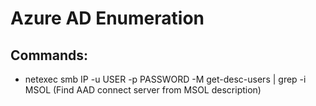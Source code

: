 # Azure AD Enumeration

## Commands:

 - netexec smb IP -u USER -p PASSWORD -M get-desc-users | grep -i MSOL (Find AAD connect server from MSOL description)

